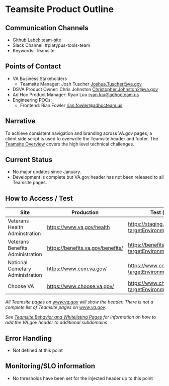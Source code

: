 # Teamsite Product Outline

## Communication Channels 
- Github Label: [team-site](https://github.com/department-of-veterans-affairs/vets.gov-team/issues?utf8=%E2%9C%93&q=is%3Aopen+is%3Aissue+label%3A%22team-site%22+)
- Slack Channel: #platypus-tools-team
- Keywords: Teamsite

## Points of Contact
- VA Business Stakeholders
  - Teamsite Manager: Josh Tuscher Joshua.Tuscher@va.gov 
- DSVA Product Owner: Chris Johnston Christopher.Johnston2@va.gov 
- Ad Hoc Product Manager: Ryan Luu ryan.luu@adhocteam.us
- Engineering POCs:
  - Frontend: Rian Fowler rian.fowler@adhocteam.us

## Narrative
To achieve consistent navigation and branding across VA.gov pages, a client side script is used to overwrite the Teamsite header and footer. The [Teamsite Overview](https://department-of-veterans-affairs.github.io/veteran-facing-services-tools/platform/architecture/teamsite/#teamsite-overview) covers the high level technical challenges.

## Current Status

- No major updates since January. 
- Development is complete but VA.gov header has not been released to all Teamsite pages.

## How to Access / Test

| Site | Production | Test (staging) |
| --- | --- | --- |
| Veterans Health Adminstration | https://www.va.gov/health | https://staging.va.gov/health/?targetEnvironment=vagovstaging |
| Veterans Benefits Administration | https://benefits.va.gov/benefits/ | https://benefits.va.gov/benefits/?targetEnvironment=vagovstaging |
| National Cemetary Administration | https://www.cem.va.gov/ | https://www.cem.va.gov/?targetEnvironment=vagovstaging | 
| Choose VA | https://www.choose.va.gov/ | https://www.choose.va.gov/?targetEnvironment=vagovstaging |

_All Teamsite pages on www.va.gov will show the header. There is not a complete list of Teamsite pages on www.va.gov._

_See [Teamsite Behavior and Whitelisting Pages](https://department-of-veterans-affairs.github.io/veteran-facing-services-tools/platform/architecture/teamsite/#teamsite-behavior-and-whitelisting-pages) for information on how to add the VA.gov header to additional subdomains_

## Error Handling
- Not defined at this point

## Monitoring/SLO information 
- No thresholds have been set for the injected header up to this point
